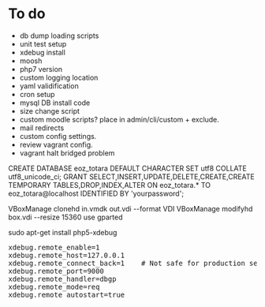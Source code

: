 # To do
* db dump loading scripts
* unit test setup
* xdebug install
* moosh
* php7 version
* custom logging location
* yaml validification
* cron setup
* mysql DB install code
* size change script
* custom moodle scripts? place in admin/cli/custom + exclude.
* mail redirects
* custom config settings.
* review vagrant config.
* vagrant halt bridged problem

CREATE DATABASE eoz_totara DEFAULT CHARACTER SET utf8 COLLATE utf8_unicode_ci;
GRANT SELECT,INSERT,UPDATE,DELETE,CREATE,CREATE TEMPORARY TABLES,DROP,INDEX,ALTER ON eoz_totara.* TO eoz_totara@localhost IDENTIFIED BY 'yourpassword';


VBoxManage clonehd in.vmdk out.vdi --format VDI
VBoxManage modifyhd box.vdi --resize 15360
use gparted


sudo apt-get install php5-xdebug
<pre>
xdebug.remote_enable=1
xdebug.remote_host=127.0.0.1
xdebug.remote_connect_back=1    # Not safe for production servers
xdebug.remote_port=9000
xdebug.remote_handler=dbgp
xdebug.remote_mode=req
xdebug.remote_autostart=true
</pre>

